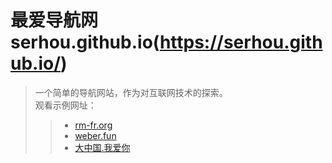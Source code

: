 # 最爱导航网 serhou.github.io(https://serhou.github.io/)
> 一个简单的导航网站，作为对互联网技术的探索。  
> 观看示例网址：  
>> * [rm-fr.org](https://rm-fr.org)  
>> * [weber.fun](https://weber.fun)  
>> * [大中国.我爱你](https://大中国.我爱你)  

